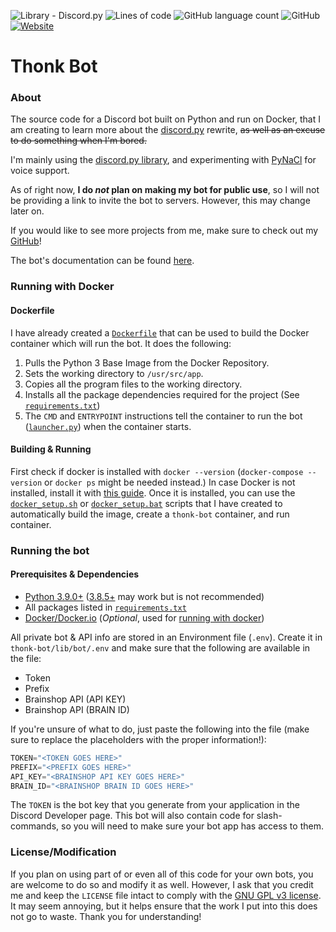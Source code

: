 ![Library - Discord.py](https://img.shields.io/badge/Library-Discord.py-informational?style=for-the-badge&logo=discord&logoColor=blurple&link=https://github.com/Rapptz/discord.py)
![Lines of code](https://img.shields.io/tokei/lines/github/TechnoShip123/thonk-bot?style=for-the-badge&label=Total%20Lines&logo=pycharm&logoColor=lightgreen)
![GitHub language count](https://img.shields.io/github/languages/count/TechnoShip123/thonk-bot?label=Languages&logo=python&style=for-the-badge)
![GitHub](https://img.shields.io/github/license/TechnoShip123/thonk-bot?logo=gnu&style=for-the-badge)
[![Website](https://img.shields.io/website?down_color=lightgrey&down_message=Offline&label=Website&logo=html5&style=for-the-badge&up_color=green&up_message=Online&url=https%3A%2F%2Fthonkbot.zetasj.com)](https://thonkbot.zetasj.com)

# Thonk Bot

### About
The source code for a Discord bot built on Python and run on Docker, that I am creating to learn more about the 
[discord.py](https://discordpy.readthedocs.io/en/latest/) rewrite, ~~as well as an excuse to do something when I'm
bored.~~

I'm mainly using the [discord.py library](https://pypi.org/project/discord.py/), and experimenting with 
[PyNaCl](https://pypi.org/project/PyNaCl/) for voice support.


As of right now, **I do *not* plan on making my bot for public use**, so I will not be providing a link to invite the 
bot to servers. However, this may change later on.


If you would like to see more projects from me, make sure to check out my [GitHub](https://github.com/TechnoShip123)!

The bot's documentation can be found [here](https://thonkbot.zetasj.com).

### Running with Docker

#### Dockerfile
I have already created a [`Dockerfile`](https://github.com/TechnoShip123/thonk-bot/blob/master/Dockerfile) that can be
used to build the Docker container which will run the bot. It does the following:
1) Pulls the Python 3 Base Image from the Docker Repository. 
2) Sets the working directory to `/usr/src/app`. 
3) Copies all the program files to the working directory.
4) Installs all the package dependencies required for the project 
   (See [`requirements.txt`](https://github.com/TechnoShip123/thonk-bot/blob/master/requirements.txt))
5) The `CMD` and `ENTRYPOINT` instructions tell the container to run the bot
   ([`launcher.py`](https://github.com/TechnoShip123/thonk-bot/blob/master/launcher.py)) when the container starts.

#### Building & Running
First check if docker is installed with `docker --version` (`docker-compose --version` or `docker ps` might be needed
instead.) In case Docker is not installed, install it with [this guide](https://docs.docker.com/engine/install/). Once
it is installed, you can use the 
[`docker_setup.sh`](https://github.com/TechnoShip123/thonk-bot/blob/master/docker_setup.sh) or 
[`docker_setup.bat`](https://github.com/TechnoShip123/thonk-bot/blob/master/docker_setup.bat) scripts that I have 
created to automatically build the image, create a `thonk-bot` container, and run container.

### Running the bot
#### Prerequisites & Dependencies
- [Python 3.9.0+](https://www.python.org/downloads/release/python-3-9-0) 
  ([3.8.5+](https://www.python.org/downloads/release/python-3-8-5) may work but is not recommended)
- All packages listed in [`requirements.txt`](https://github.com/TechnoShip123/thonk-bot/blob/master/requirements.txt)
- [Docker/Docker.io](https://docs.docker.com/engine/install/) (_Optional_, used for 
  [running with docker](https://github.com/TechnoShip123/thonk-bot#running-with-docker))



All private bot & API info are stored in an Environment file (`.env`). Create it in `thonk-bot/lib/bot/.env` and make
sure that the following are available in the file:
- Token
- Prefix
- Brainshop API (API KEY)
- Brainshop API (BRAIN ID)

If you're unsure of what to do, just paste the following into the file (make sure to replace the placeholders with the proper information!):

```python
TOKEN="<TOKEN GOES HERE>"
PREFIX="<PREFIX GOES HERE>"
API_KEY="<BRAINSHOP API KEY GOES HERE>"
BRAIN_ID="<BRAINSHOP BRAIN ID GOES HERE>"
```

The `TOKEN` is the bot key that you generate from your application in the Discord Developer page. This bot will also
contain code for slash-commands, so you will need to make sure your bot app has access to them.


### License/Modification
If you plan on using part of or even all of this code for your own bots, you are welcome to do so and modify it as well.
However, I ask that you credit me and keep the `LICENSE` file intact to comply with the 
[GNU GPL v3 license](https://github.com/TechnoShip123/Thonk-Bot/blob/master/LICENSE). It may seem annoying, but it helps
ensure that the work I put into this does not go to waste. Thank you for understanding!
